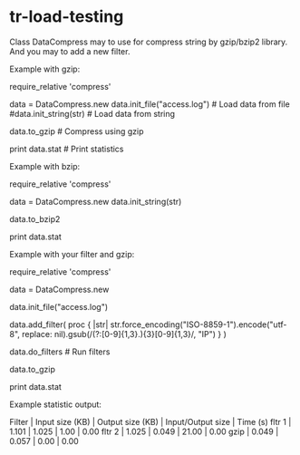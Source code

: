 tr-load-testing
===============

Class DataCompress may to use for compress string by gzip/bzip2 library.
And you may to add a new filter.

Example with gzip:

require_relative 'compress'

data = DataCompress.new
data.init_file("access.log") # Load data from file
#data.init_string(str) # Load data from string

data.to_gzip # Compress using gzip

print data.stat # Print statistics

Example with bzip:

require_relative 'compress'

data = DataCompress.new
data.init_string(str) 

data.to_bzip2

print data.stat

Example with your filter and gzip:

require_relative 'compress'

data = DataCompress.new

data.init_file("access.log")

data.add_filter( 
  proc {
    |str| str.force_encoding("ISO-8859-1").encode("utf-8", replace: nil).gsub(/(?:[0-9]{1,3}\.){3}[0-9]{1,3}/, "IP")
  }
)

data.do_filters # Run filters

data.to_gzip 

print data.stat 



Example statistic output:

 Filter | Input size (KB) | Output size (KB) | Input/Output size | Time (s)
 fltr 1 |           1.101 |            1.025 |              1.00 |   0.00
 fltr 2 |           1.025 |            0.049 |             21.00 |   0.00
   gzip |           0.049 |            0.057 |              0.00 |   0.00

